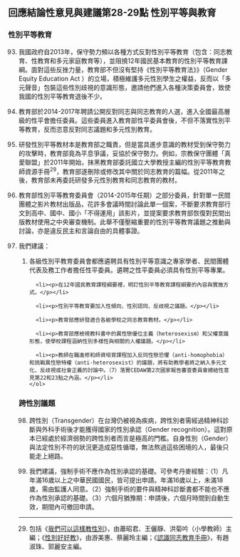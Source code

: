 ## 回應結論性意見與建議第28-29點 性別平等與教育

### 性別平等教育

<ol start="93">
  <li><p>我國政府自2013年，保守勢力頻以各種方式反對性別平等教育（包含：同志教育、性教育和多元家庭教育等），並阻撓12年國民基本教育的性別平等教育課綱。面對這些反挫力量，教育部不但沒有堅持《性別平等教育法》》（Gender Equity Education Act ）的立場，積極維護多元性別學生之權益，反而以「多元聲音」包裝這些性別歧視的意識形態，邀請他們進入各種決策委員會，致使我國的性別平等教育退後不少。</p></li>

  <li><p>教育部於2014-2017年聘請公開反對同志與同志教育的人選，進入全國最高層級的性平會擔任委員。這些委員進入教育部性平委員會後，不但不落實性別平等教育，反而恣意反對同志議題和多元性別教育。</p></li>

  <li><p>研發性別平等教材本是教育部之職責，但是當具進步意識的教材受到保守勢力的攻擊時，教育部竟為平息爭議，妥協於保守勢力。例如，宗教保守團體「真愛聯盟」於2011年開始，抹黑教育部委託國立大學教授主編的性別平等教育教師資源手冊<sup>29</sup>，教育部遂刪除或修改其中關於同志教育的篇幅。從2011年之後，教育部未再委託研發多元性別教育和同志教育的教材。</p></li>

  <li><p>教育部性別平等教育委員會（2014-2015年任期）之部分委員，針對單一民間團體之影片教材出版品，花許多會議時間討論此單一個案，不斷要求教育部行文到高中、國中、國小「不得運用」該影片，並提案要求教育部恢復對民間出版教材使用之中央審查機制。此舉不僅壓縮重要的性別平等教育議題之推動與討論，亦是違反民主和言論自由的具體事證。</p></li>

  <li><p>我們建議：</p>
    <ol>
      <li><p>各級性別平教育委員會都應遴聘具有性別平等意識之專家學者、民間團體代表及務工作者擔任性平委員。遴聘之性平委員必須具有性別平等專業。</p></li>

      <li><p>在12年國民教育課程綱要裡，明訂性別平等教育課程綱要的內容與實施方式。</p></li>

      <li><p>性別平等教育要加入性傾向、性別認同、反歧視之議題。</p></li>

      <li><p>教育部應研發適合各級學校之同志教育教材。</p></li>

      <li><p>教育部應檢視教科書中的異性戀優位主義（heterosexism）和父權意識形態，使學校課程涵納性別多樣性與相關的人權議題。</p></li>

      <li><p>教師在職進修和師資培育課程加入反同性戀恐懼（anti-homophobia）和挑戰異性戀特權（anti-heterosexist）的議題，將有助教學者將之納入多元文化、反歧視或社會正義的討論中。（7）落實CEDAW第2次國家報告審查委員會總結性意見第22和23點之內涵。</p></li>
    </ol>
  </li>
</ol>

### 跨性別議題

<ol start="98">
  <li><p>跨性別（Transgender）在台灣仍被視為疾病，跨性別者需經過精神科診斷與外科手術後才能獲得國家的性別承認（Gender recognition）。這對原本已經處於經濟弱勢的跨性別者而言是極高的門檻。自身性別（Gender）與法定性別不符的狀況更造成惡性循環，無法熬過這些困境的人，最後只能走上絕路。</p></li>

  <li><p>我們建議，強制手術不應作為性別承認的基礎。可參考丹麥經驗：（1）凡年滿16歲以上之中華民國國民，皆可提出申請。年滿16歲以上，未滿18歲，需由監護人同意。（2）強制手術的要件與精神科診斷書都不能也不應作為性別承認的基礎。（3）六個月猶豫期：申請後，六個月時間到自動生效，期間內可撤回申請。</p></li>
</ol>

-----

<ol start="29">
  <li>包括《<a href="http://ppt.cc/Wf2a8" target="_blank">我們可以這樣教性別</a>》，由蕭昭君、王儷靜、洪菊吟（小學教師）主編；《<a href="http://ppt.cc/vVKW5" target="_blank">性別好好教</a>》，由游美惠、蔡麗玲主編；《<a href="http://ppt.cc/jBw3O" target="_blank">認識同志教育手冊</a>》，有趙淑珠、郭麗安主編。</li>
</ol>
